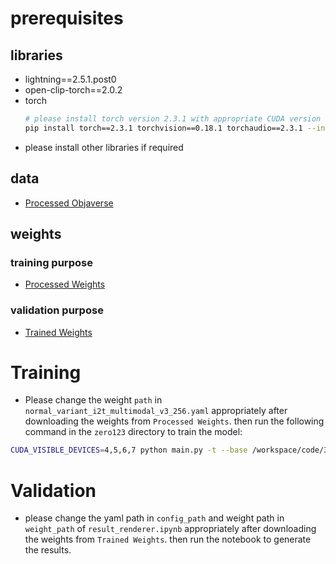 # prerequisites

## libraries
- lightning==2.5.1.post0
- open-clip-torch==2.0.2
- torch
    ```bash
    # please install torch version 2.3.1 with appropriate CUDA version
    pip install torch==2.3.1 torchvision==0.18.1 torchaudio==2.3.1 --index-url https://download.pytorch.org/whl/cu121
    ```
- please install other libraries if required 

## data
- [Processed Objaverse](https://huggingface.co/datasets/threeoe/3DDST)

## weights

### training purpose
- [Processed Weights](https://huggingface.co/JH-C-k/diffusion_project_weight)

### validation purpose
- [Trained Weights](https://huggingface.co/JH-C-k/diffusion_project_weight_trained)

# Training
- Please change the weight `path` in `normal_variant_i2t_multimodal_v3_256.yaml` appropriately after downloading the weights from `Processed Weights`. then run the following command in the `zero123` directory to train the model:

```bash
CUDA_VISIBLE_DEVICES=4,5,6,7 python main.py -t --base /workspace/code/3DAnything/zero123/configs/normal_variant_i2t_multimodal_v3_256.yaml --gpus 4 --scale_lr False --load_composed_weights
```

# Validation
- please change the yaml path in `config_path` and weight path in `weight_path` of `result_renderer.ipynb` appropriately after downloading the weights from `Trained Weights`. then run the notebook to generate the results.